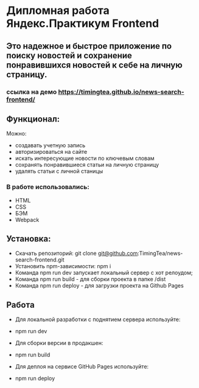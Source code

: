 # Дипломная работа Яндекс.Практикум Frontend
## Это надежное и быстрое приложение по поиску новостей и сохранение понравившихся новостей к себе на личную страницу.
### ссылка на демо https://timingtea.github.io/news-search-frontend/

## Функционал:
Можно:

* создавать учетную запись
* авторизироваться на сайте
* искать интересующие новости по ключевым словам
* сохранять понравившиеся статьи на личную страницу
* удалять статьи с личной станицы

### В работе использовались:
*  HTML
*  CSS
*  БЭМ
*  Webpack


## Установка:

* Скачать репозиторий: git clone git@github.com:TimingTea/news-search-frontend.git
* Установить npm-зависимости: npm i
* Команда npm run dev запускает  локальный сервер с хот релоудом;
* Команда npm run build - для сборки проекта в папке /dist 
* Команда npm run deploy - для загрузки проекта на Github Pages

## Работа 
* Для локальной разработки с поднятием сервера используйте:

* npm run dev
* Для сборки версии в продакшен:
* npm run build
* Для деплоя на сервисе GitHub Pages используйте:
* npm run deploy


